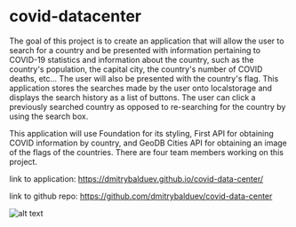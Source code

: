 # covid-datacenter

The goal of this project is to create an application that will allow the user to search for a country and be presented with information pertaining to COVID-19 statistics and information about the country, such as the country's population, the capital city, the country's number of COVID deaths, etc... The user will also be presented with the country's flag. This application stores the searches made by the user onto localstorage and displays the search history as a list of buttons. The user can click a previously searched country as opposed to re-searching for the country by using the search box. 

This application will use Foundation for its styling, First API for obtaining COVID information by country, and GeoDB Cities API for obtaining an image of the flags of the countries. There are four team members working on this project. 

link to application:
https://dmitrybalduev.github.io/covid-data-center/

link to github repo:
https://github.com/dmitrybalduev/covid-data-center

![alt text](screenshot.jpg)
